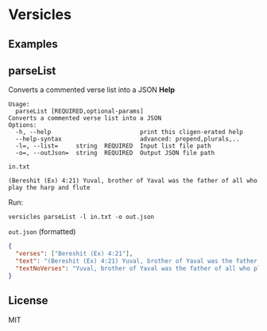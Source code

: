 # Versicles

## Examples

## parseList

Converts a commented verse list into a JSON
**Help**

```
Usage:
  parseList [REQUIRED,optional-params]
Converts a commented verse list into a JSON
Options:
  -h, --help                         print this cligen-erated help
  --help-syntax                      advanced: prepend,plurals,..
  -l=, --list=     string  REQUIRED  Input list file path
  -o=, --outJson=  string  REQUIRED  Output JSON file path
```

`in.txt`

```plain
(Bereshit (Ex) 4:21) Yuval, brother of Yaval was the father of all who play the harp and flute
```

Run:

```
versicles parseList -l in.txt -o out.json
```

`out.json` (formatted)

```json
{
  "verses": ["Bereshit (Ex) 4:21"],
  "text": "(Bereshit (Ex) 4:21) Yuval, brother of Yaval was the father of all who play the harp and flute",
  "textNoVerses": "Yuval, brother of Yaval was the father of all who play the harp and flute"
}
```

## License

MIT

